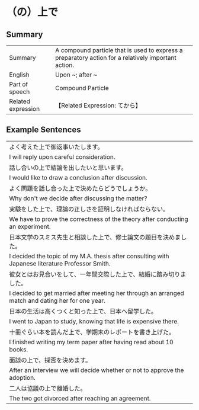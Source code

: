 # （の）上で

## Summary

<table><tr>   <td>Summary</td>   <td>A compound particle that is used to express a preparatory action for a relatively important action.</td></tr><tr>   <td>English</td>   <td>Upon ~; after ~</td></tr><tr>   <td>Part of speech</td>   <td>Compound Particle</td></tr><tr>   <td>Related expression</td>   <td>【Related Expression: てから】</td></tr></table>

## Example Sentences

<table><tr><td>よく考えた上で御返事いたします。</td></tr><tr><td>I will reply upon careful consideration.</td></tr><tr><td>話し合いの上で結論を出したいと思います。</td></tr><tr><td>I would like to draw a conclusion after discussion.</td></tr><tr><td>よく問題を話し合った上で決めたらどうでしょうか。</td></tr><tr><td>Why don't we decide after discussing the matter?</td></tr><tr><td>実験をした上で、理論の正しさを証明しなければならない。</td></tr><tr><td>We have to prove the correctness of the theory after conducting an experiment.</td></tr><tr><td>日本文学のスミス先生と相談した上で、修士論文の題目を決めました。</td></tr><tr><td>I decided the topic of my M.A. thesis after consulting with Japanese literature Professor Smith.</td></tr><tr><td>彼女とはお見合いをして、一年間交際した上で、結婚に踏み切りました。</td></tr><tr><td>I decided to get married after meeting her through an arranged match and dating her for one year.</td></tr><tr><td>日本の生活は高くつくと知った上で、日本へ留学した。</td></tr><tr><td>I went to Japan to study, knowing that life is expensive there.</td></tr><tr><td>十冊ぐらい本を読んだ上で、学期末のレポートを書き上げた。</td></tr><tr><td>I finished writing my term paper after having read about 10 books.</td></tr><tr><td>面談の上で、採否を決めます。</td></tr><tr><td>After an interview we will decide whether or not to approve the adoption.</td></tr><tr><td>二人は協議の上で離婚した。</td></tr><tr><td>The two got divorced after reaching an agreement.</td></tr></table>

